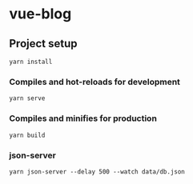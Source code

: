 # vue-blog

## Project setup
```
yarn install
```

### Compiles and hot-reloads for development
```
yarn serve
```

### Compiles and minifies for production
```
yarn build
```

### json-server
```
yarn json-server --delay 500 --watch data/db.json
```
